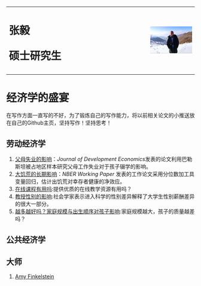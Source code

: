 <table border="0">
	<tr>
		<td width ="75%">
		<h1>张毅</hi>
		<p><b>硕士研究生</p></b>
		</td>
		<td width="25%">
			<img src="/zhangyi.jpg" width="100%">
		</td>
	</tr>
</table>



# 经济学的盛宴

在写作方面一直写的不好，为了锻炼自己的写作能力，将以前相关论文的小推送放在自己的Github主页，坚持写作！坚持思考！  

## 劳动经济学

1. [父母失业的影响](Labor_Economics/失业.md)：*Journal of Development Economics*发表的论文利用巴勒斯坦被占地区样本研究父母工作失业对于孩子辍学的影响。  
2. [大饥荒的长期影响](Labor_Economics/famine.md)：*NBER Working Paper* 发表的工作论文采用分位数加工具变量回归，估计出饥荒对幸存者健康的净效应。 
3. [在线课程有用吗](Labor_Economics/在线课程.md):提供优质的在线教学资源有用吗？
4. [教授性别的影响](Labor_Economics/教授性别.md):社会学家表示进入科学的性别差异解释了大学生性别薪酬差异的很大一部分。
5. [越多越好吗？家庭规模与出生顺序对孩子影响](Labor_Economics/家庭规模.md):家庭规模越大，孩子的质量越差吗？



## 公共经济学







## 大师

1. [Amy Finkelstein](Master/Amy_Finkelstein.md)

